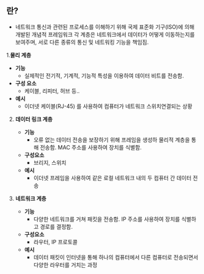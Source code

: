 
## 란?
* 네트워크 통신과 관련된 프로세스를 이해하기 위해 국제 표준화 기구(ISO)에 의해 개발된 개념적 프레임워크
  각 계층은 네트워크에서 데이터가 어떻게 이동하는지를 보여주며, 서로 다른 종류의 통신 및 네트워킹 기능을 책임짐.


1.**물리 계층**
* **기능**
	* 실제적인 전기적, 기계적, 기능적 특성을 이용하여 데이터 비트를 전송함.
* **구성 요소**
	* 케이블, 리피터, 허브 등..
* **예시**
	* 이더넷 케이블(RJ-45) 를 사용하여 컴퓨터가 네트워크 스위치연결되는 상황

2. **데이터 링크 계층**
	* **기능**
		* 오류 없는 데이터 전송을 보장하기 위해 프레임을 생성하 물리적 계층을 통해 전송함. MAC 주소를 사용하여 장치를 식별함.
	* **구성요소**
		* 브리지, 스위치
	* **예시**
		* 이더넷 프레임을 사용하여 같은 로컬 네트워크 내의 두 컴퓨터 간 데이터 전송

3. **네트워크 계층**
	* **기능**
		* 다양한 네트워크를 거쳐 패킷을 전송함. IP 주소를 사용하여 장치를 식별하고 경로를 결정함.
	* **구성요소**
		* 라우터, IP 프로토콜
	* **예시**
		* 데이터 패킷이 인터넷을 통해 하나의 컴퓨터에서 다른 컴퓨터로 전송되면서 다양한 라우터를 거치는 과정

